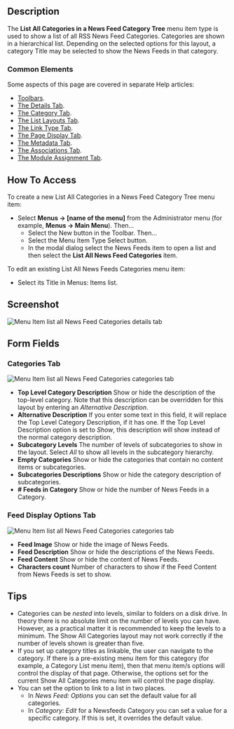 <!-- Filename: Help4.x:Menu_Item:_List_All_News_Feed_Categories / Display title: List All News Feed Categories -->

## Description

The **List All Categories in a News Feed Category Tree** menu item type is used 
to show a list of all RSS News Feed Categories. Categories are shown in a
hierarchical list. Depending on the selected options for this layout, a category
Title may be selected to show the News Feeds in that category.

### Common Elements

Some aspects of this page are covered in separate Help articles:

* [Toolbars](jdocmanual?article=help/common-elements/toolbars).
* [The Details Tab](jdocmanual?article=help/menu-items-common/menu-item-details).
* [The Category Tab](jdocmanual?article=help/menu-items-common/menu-item-category).
* [The List Layouts Tab](jdocmanual?article=help/menu-items-common/menu-item-list-layouts).
* [The Link Type Tab](jdocmanual?article=help/menu-items-common/menu-item-link-type).
* [The Page Display Tab](jdocmanual?article=help/menu-items-common/menu-item-page-display).
* [The Metadata Tab](jdocmanual?article=help/menu-items-common/menu-item-metadata).
* [The Associations Tab](jdocmanual?article=help/common-elements/edit-associations).
* [The Module Assignment Tab](jdocmanual?article=help/menu-items-common/menu-item-module-assignment).

## How To Access

To create a new List All Categories in a News Feed Category Tree menu item:

- Select **Menus → \[name of the menu\]** from the Administrator
  menu (for example, **Menus → Main Menu**). Then...
  - Select the New button in the Toolbar. Then...
  - Select the Menu Item Type Select button.
  - In the modal dialog select the News Feeds item to open a list and
    then select the **List All News Feed Categories** item.

To edit an existing List All News Feeds Categories menu item:

- Select its Title in Menus: Items list.

## Screenshot

![Menu Item list all News Feed Categories details tab](../../../en/images/menu-items/news-feeds-list-all-categories-details-tab.png)

## Form Fields

### Categories Tab

![Menu Item list all News Feed Categories categories tab](../../../en/images/menu-items/news-feeds-list-all-categories-tree-categories-tab.png)

- **Top Level Category Description** Show or hide the description of the 
  top-level category. Note that this description can be overridden for this 
  layout by entering an *Alternative Description*.
- **Alternative Description** If you enter some text in this field, it
  will replace the Top Level Category Description, if it has one. If the
  Top Level Description option is set to *Show*, this description will show
  instead of the normal category description.
- **Subcategory Levels** The number of levels of subcategories to show in the 
  layout. Select *All* to show all levels in the subcategory hierarchy.
- **Empty Categories** Show or hide the categories that contain no content 
  items or subcategories.
- **Subcategories Descriptions** Show or hide the category description of 
  subcategories.
- **\# Feeds in Category** Show or hide the number of News Feeds in a Category.

### Feed Display Options Tab

![Menu Item list all News Feed Categories categories tab](../../../en/images/menu-items/news-feeds-list-all-categories-tree-feed-display-options-tab.png)

- **Feed Image** Show or hide the image of News Feeds.
- **Feed Description** Show or hide the descriptions of the News Feeds.
- **Feed Content** Show or hide the content of News Feeds.
- **Characters count** Number of characters to show if the Feed Content
  from News Feeds is set to show.

## Tips

- Categories can be *nested* into levels, similar to folders on a disk
  drive. In theory there is no absolute limit on the number of levels
  you can have. However, as a practical matter it is recommended to keep
  the levels to a minimum. The Show All Categories layout may not work
  correctly if the number of levels shown is greater than five.
- If you set up category titles as linkable, the user can navigate to
  the category. If there is a pre-existing menu item for this category
  (for example, a Category List menu item), then that menu item/s options will
  control the display of that page. Otherwise, the options set for the current
  Show All Categories menu item will control the page display.
- You can set the option to link to a list in two places.
  - In *News Feed: Options* you can set the default value for all categories.
  - In *Category: Edit* for a Newsfeeds Category you can set a value for a
    specific category. If this is set, it overrides the default value.
